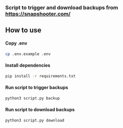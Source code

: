 ### Script to trigger and download backups from https://snapshooter.com/

## How to use

#### Copy .env
```bash
cp .env.example .env
```

#### Install dependencies
```bash
pip install -r requirements.txt
```

#### Run script to trigger backups
```bash
python3 script.py backup
```

#### Run script to download backups
```bash
python3 script.py download
```